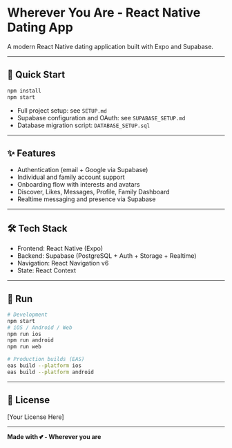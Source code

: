 # Wherever You Are - React Native Dating App

A modern React Native dating application built with Expo and Supabase.

---

## 🚀 Quick Start

```bash
npm install
npm start
```

- Full project setup: see `SETUP.md`
- Supabase configuration and OAuth: see `SUPABASE_SETUP.md`
- Database migration script: `DATABASE_SETUP.sql`

---

## ✨ Features

- Authentication (email + Google via Supabase)
- Individual and family account support
- Onboarding flow with interests and avatars
- Discover, Likes, Messages, Profile, Family Dashboard
- Realtime messaging and presence via Supabase

---

## 🛠 Tech Stack

- Frontend: React Native (Expo)
- Backend: Supabase (PostgreSQL + Auth + Storage + Realtime)
- Navigation: React Navigation v6
- State: React Context

---

## 📱 Run

```bash
# Development
npm start
# iOS / Android / Web
npm run ios
npm run android
npm run web
```

```bash
# Production builds (EAS)
eas build --platform ios
eas build --platform android
```

---

## 📄 License

[Your License Here]

---

**Made with 💕 - Wherever you are**
